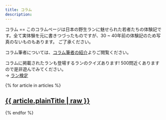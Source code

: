```yaml
---
title: コラム
description:
---
```

<link rel="stylesheet" href="/assets/stylesheets/news_column.css" />
コラム
==
このコラムページは日本の野生ランに魅せられた若者たちの体験記です。全て実体験を元に書きつづったものですが、30 ~ 40年前の体験記のため写真のないものもあります。
ご了承ください。

コラム筆者については、[コラム筆者の紹介](columns/authors/)よりご閲覧ください。

コラムに掲載されたランも登場するランのクイズあります! 500問近くありますので是非遊んでみてください。<br /> → [ラン検定](play/orchid_exam)

<div class="column">
  {% for article in articles %}
    <article class="column-article">
    	<h1><a href="/{{ article.lang }}/news/{{ article.url }}">{{ article.plainTitle | raw }}</a></h1>
    </article>
  {% endfor %}
</div>
